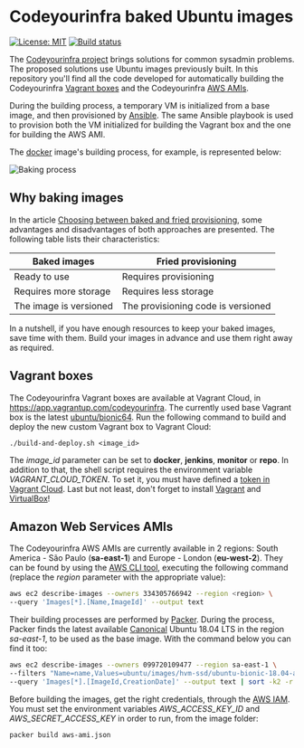 # Codeyourinfra baked Ubuntu images

[![License: MIT](https://img.shields.io/badge/License-MIT-yellow.svg)](https://opensource.org/licenses/MIT) [![Build status](https://travis-ci.org/codeyourinfra/ubuntu-images.svg?branch=master)](https://travis-ci.org/codeyourinfra/ubuntu-images)

The [Codeyourinfra project](https://github.com/codeyourinfra/codeyourinfra) brings solutions for common sysadmin problems. The proposed solutions use Ubuntu images previously built. In this repository you'll find all the code developed for automatically building the Codeyourinfra [Vagrant boxes](https://www.vagrantup.com/docs/boxes.html) and the Codeyourinfra [AWS AMIs](https://docs.aws.amazon.com/AWSEC2/latest/UserGuide/AMIs.html).

During the building process, a temporary VM is initialized from a base image, and then provisioned by [Ansible](https://www.ansible.com). The same Ansible playbook is used to provision both the VM initialized for building the Vagrant box and the one for building the AWS AMI.

The [docker](docker) image's building process, for example, is represented below:

![Baking process](http://www.esign.com.br/baking.png)

## Why baking images

In the article [Choosing between baked and fried provisioning](http://codeyourinfra.today/choosing-between-baked-and-fried-provisioning), some advantages and disadvantages of both approaches are presented. The following table lists their characteristics:

Baked images | Fried provisioning
------------ | ------------------
Ready to use | Requires provisioning
Requires more storage | Requires less storage
The image is versioned | The provisioning code is versioned

In a nutshell, if you have enough resources to keep your baked images, save time with them. Build your images in advance and use them right away as required.

## Vagrant boxes

The Codeyourinfra Vagrant boxes are available at Vagrant Cloud, in <https://app.vagrantup.com/codeyourinfra>. The currently used base Vagrant box is the latest [ubuntu/bionic64](https://app.vagrantup.com/ubuntu/boxes/bionic64). Run the following command to build and deploy the new custom Vagrant box to Vagrant Cloud:

`./build-and-deploy.sh <image_id>`

The *image_id* parameter can be set to **docker**, **jenkins**, **monitor** or **repo**. In addition to that, the shell script requires the environment variable *VAGRANT_CLOUD_TOKEN*. To set it, you must have defined a [token in Vagrant Cloud](https://www.vagrantup.com/docs/vagrant-cloud/users/authentication.html#authentication-tokens). Last but not least, don't forget to install [Vagrant](https://www.vagrantup.com/downloads.html) and [VirtualBox](https://www.virtualbox.org/wiki/Downloads)!

## Amazon Web Services AMIs

The Codeyourinfra AWS AMIs are currently available in 2 regions: South America - São Paulo (**sa-east-1**) and Europe - London (**eu-west-2**). They can be found by using the [AWS CLI tool](https://aws.amazon.com/cli), executing the following command (replace the *region* parameter with the appropriate value):

```bash
aws ec2 describe-images --owners 334305766942 --region <region> \
--query 'Images[*].[Name,ImageId]' --output text
```

Their building processes are performed by [Packer](https://www.packer.io). During the process, Packer finds the latest available [Canonical](https://www.canonical.com) Ubuntu 18.04 LTS in the region *sa-east-1*, to be used as the base image. With the command below you can find it too:

```bash
aws ec2 describe-images --owners 099720109477 --region sa-east-1 \
--filters "Name=name,Values=ubuntu/images/hvm-ssd/ubuntu-bionic-18.04-amd64-server-*" \
--query 'Images[*].[ImageId,CreationDate]' --output text | sort -k2 -r | head -n1
```

Before building the images, get the right credentials, through the [AWS IAM](https://aws.amazon.com/iam). You must set the environment variables *AWS_ACCESS_KEY_ID* and *AWS_SECRET_ACCESS_KEY* in order to run, from the image folder:

`packer build aws-ami.json`
